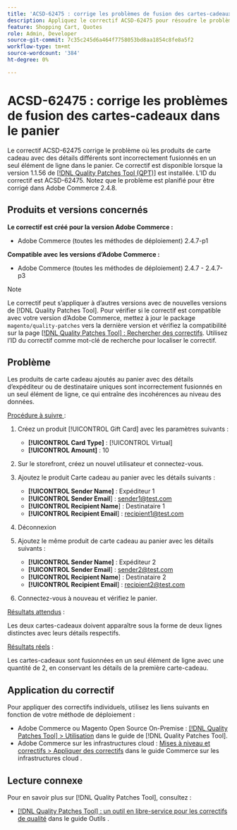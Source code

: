 ```yaml
---
title: 'ACSD-62475 : corrige les problèmes de fusion des cartes-cadeaux dans le panier'
description: Appliquez le correctif ACSD-62475 pour résoudre le problème d’Adobe Commerce en raison duquel les produits de carte cadeau avec des détails différents sont fusionnés de manière incorrecte en un seul élément de ligne dans le panier.
feature: Shopping Cart, Quotes
role: Admin, Developer
source-git-commit: 7c35c245d6a464f7758053bd8aa1854c8fe8a5f2
workflow-type: tm+mt
source-wordcount: '384'
ht-degree: 0%

---
```


# ACSD-62475 : corrige les problèmes de fusion des cartes-cadeaux dans le panier

Le correctif ACSD-62475 corrige le problème où les produits de carte cadeau avec des détails différents sont incorrectement fusionnés en un seul élément de ligne dans le panier. Ce correctif est disponible lorsque la version 1.1.56 de [[!DNL Quality Patches Tool (QPT)]](/help/tools/quality-patches-tool/quality-patches-tool-to-self-serve-quality-patches.md) est installée. L’ID du correctif est ACSD-62475. Notez que le problème est planifié pour être corrigé dans Adobe Commerce 2.4.8.

## Produits et versions concernés

**Le correctif est créé pour la version Adobe Commerce :**

* Adobe Commerce (toutes les méthodes de déploiement) 2.4.7-p1

**Compatible avec les versions d’Adobe Commerce :**

* Adobe Commerce (toutes les méthodes de déploiement) 2.4.7 - 2.4.7-p3

>[!NOTE]
>
>Le correctif peut s’appliquer à d’autres versions avec de nouvelles versions de [!DNL Quality Patches Tool]. Pour vérifier si le correctif est compatible avec votre version d’Adobe Commerce, mettez à jour le package `magento/quality-patches` vers la dernière version et vérifiez la compatibilité sur la page [[!DNL Quality Patches Tool] : Rechercher des correctifs](https://experienceleague.adobe.com/tools/commerce-quality-patches/index.html). Utilisez l’ID du correctif comme mot-clé de recherche pour localiser le correctif.

## Problème

Les produits de carte cadeau ajoutés au panier avec des détails d’expéditeur ou de destinataire uniques sont incorrectement fusionnés en un seul élément de ligne, ce qui entraîne des incohérences au niveau des données.

<u>Procédure à suivre </u> :

1. Créez un produit [!UICONTROL Gift Card] avec les paramètres suivants :
   * **[!UICONTROL Card Type]** : [!UICONTROL Virtual]
   * **[!UICONTROL Amount]** : 10

1. Sur le storefront, créez un nouvel utilisateur et connectez-vous.

1. Ajoutez le produit Carte cadeau au panier avec les détails suivants :
   * **[!UICONTROL Sender Name]** : Expéditeur 1
   * **[!UICONTROL Sender Email**] : sender1@test.com
   * **[!UICONTROL Recipient Name**] : Destinataire 1
   * **[!UICONTROL Recipient Email**] : recipient1@test.com


1. Déconnexion

1. Ajoutez le même produit de carte cadeau au panier avec les détails suivants :
   * **[!UICONTROL Sender Name]** : Expéditeur 2
   * **[!UICONTROL Sender Email**] : sender2@test.com
   * **[!UICONTROL Recipient Name**] : Destinataire 2
   * **[!UICONTROL Recipient Email**] : recipient2@test.com

1. Connectez-vous à nouveau et vérifiez le panier.

<u>Résultats attendus</u> :

Les deux cartes-cadeaux doivent apparaître sous la forme de deux lignes distinctes avec leurs détails respectifs.

<u>Résultats réels</u> :

Les cartes-cadeaux sont fusionnées en un seul élément de ligne avec une quantité de 2, en conservant les détails de la première carte-cadeau.

## Application du correctif

Pour appliquer des correctifs individuels, utilisez les liens suivants en fonction de votre méthode de déploiement :

* Adobe Commerce ou Magento Open Source On-Premise : [[!DNL Quality Patches Tool] > Utilisation](/help/tools/quality-patches-tool/usage.md) dans le guide de [!DNL Quality Patches Tool].
* Adobe Commerce sur les infrastructures cloud : [Mises à niveau et correctifs > Appliquer des correctifs](https://experienceleague.adobe.com/docs/commerce-cloud-service/user-guide/develop/upgrade/apply-patches.html) dans le guide Commerce sur les infrastructures cloud .

## Lecture connexe

Pour en savoir plus sur [!DNL Quality Patches Tool], consultez :

* [[!DNL Quality Patches Tool] : un outil en libre-service pour les correctifs de qualité](/help/tools/quality-patches-tool/quality-patches-tool-to-self-serve-quality-patches.md) dans le guide Outils .
